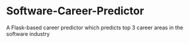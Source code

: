 # Software-Career-Predictor
A Flask-based career predictor which predicts top 3 career areas in the software industry
